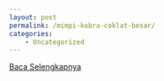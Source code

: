 ```yaml
---
layout: post
permalink: /mimpi-kobra-coklat-besar/
categories:
    - Uncategorized
---
```


[Baca Selengkapnya](/01)